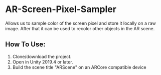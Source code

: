 # AR-Screen-Pixel-Sampler
Allows us to sample color of the screen pixel and store it locally on a raw image. After that it can be used to recolor other objects in the AR scene. 

## How To Use:
1. Clone/download the project.
2. Open in Unity 2019.4 or later.
3. Build the scene title "ARScene" on an ARCore compatible device 
